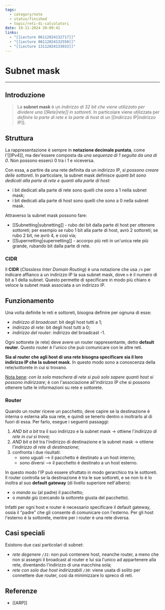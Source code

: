 ```yaml
---
tags:
  - category/note
  - status/finished
  - topic/reti-di-calcolatori
date: 19-11-2024 20:09:41
links:
  - "[[Lecture 06112024132717]]"
  - "[[Lecture 08112024132550]]"
  - "[[Lecture 13112024133033]]"
---
```

# Subnet mask
---
## Introduzione
> La **subnet mask** è un _indirizzo di 32 bit che viene utilizzato per dividere una [[Rete|rete]] in sottoreti_. In particolare viene utilizzata per _definire la parte di rete e la parte di host_ di un [[Indirizzo IP|indirizzo IP]].

## Struttura
La rappresentazione è sempre in **notazione decimale puntata**, come l'[[IPv4]], ma dev'essere composta da _una sequenza di 1 seguita da una di 0_. Non possono esserci 0 tra i 1 e viceversa.

Con essa, a partire da una rete definita da un indirizzo IP, _si possono creare delle sottoreti_. In particolare, la subnet mask definisce _quanti bit sono dedicati alla parte di rete e quanti alla parte di host_:
- i bit dedicati alla parte di rete sono quelli che sono a 1 nella subnet mask;
- i bit dedicati alla parte di host sono quelli che sono a 0 nella subnet mask.

Attraverso la subnet mask possono fare:
- [[Subnetting|subnetting]] - rubo dei bit dalla parte di host per ottenere sottoreti; per esempio se rubo 1 bit alla parte di host, avrò 2 sottoreti; se rubo 2 bit, ne avrò 4, e così via;
- [[Supernetting|supernetting]] - accorpo più reti in un'unica rete più grande, rubando bit dalla parte di rete.

### CIDR
Il **CIDR** (_Classless Inter Domain Routing_) è una notazione che usa `/n` per indicare affianco a un indirizzo IP la sua subnet mask, dove `n` è il numero di bit a 1 della subnet. Questo permette di specificare in modo più chiaro e veloce la subnet mask associata a un indirizzo IP.

## Funzionamento
Una volta definite le reti e sottoreti, bisogna definire per ognuna di esse:
- _indirizzo di broadcast_: bit degli host tutti a 1;
- _indirizzo di rete_: bit degli host tutti a 0;
- _indirizzo del router_: indirizzo del broadcast -1.

Ogni sottorete (e rete) deve avere un router rappresentante, detto **default router**. Questo router è l'unico che può comunicare con le altre reti.

**Sia al router che agli host di una rete bisogna specificare sia il loro indirizzo IP che la subnet mask**. In questo modo sono a conoscenza della rete/sottorete in cui si trovano.

<u>Nota bene</u>: _con la sola maschera di rete si può solo sapere quanti host si possono indirizzare_; è con l'associazione all'indirizzo IP che si possono ottenere tutte le informazioni su rete e sottorete.

### Router
Quando un router riceve un pacchetto, deve capire se la destinazione è interna o esterna alla sua rete, e quindi se tenerlo dentro o inoltrarlo al di fuori di essa. Per farlo, esegue i seguenti passaggi:
1. _AND bit a bit_ tra il suo indirizzo e la subnet mask -> ottiene l'_indirizzo di rete in cui si trova_;
2. _AND bit a bit_ tra l'indirizzo di destinazione e la subnet mask -> ottiene l'_indirizzo di rete di destinazione_;
3. confronta i due risultati:
	- sono uguali --> il pacchetto è destinato a un host interno;
	- sono diversi --> il pacchetto è destinato a un host esterno.

In questo modo l'IP può essere sfruttato in modo gerarchico tra le sottoreti. Il router controlla se la destinazione è tra le sue sottoreti, e se non lo è lo inoltra al suo **default gateway** (di livello superiore nell'albero):
- o _manda su_ (al padre) il pacchetto;
- o _manda giù_ (cercando la sottorete giusta del pacchetto).

Infatti per ogni host e router è necessario specificare il default gateway, ossia il "padre" che gli consente di comunicare con l'esterno. Per gli host l'esterno è la sottorete, mentre per i router è una rete diversa.

## Casi speciali
Esistono due casi particolari di subnet:
- _rete degenere `/31`_: non può contenere host, neanche router, a meno che non si assegni il broadcast al router e lui sia l'unico ad appartenere alla rete, diventando l'indirizzo di una macchina sola;
- _rete con solo due host indirizzabili `/30`_: viene usata di solito per connettere due router, così da minimizzare lo spreco di reti.

## Referenze
- [[ARP]]